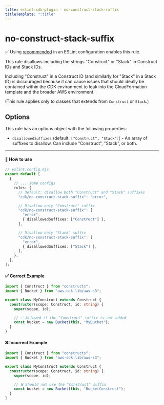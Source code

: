 ```yaml
---
title: eslint-cdk-plugin - no-construct-stack-suffix
titleTemplate: ":title"
---
```


# no-construct-stack-suffix

<div class="info-item">
  ✅ Using
  <a href="/rules/#recommended-rules">recommended</a>
  in an ESLint configuration enables this rule.
</div>

This rule disallows including the strings "Construct" or "Stack" in Construct IDs and Stack IDs.

Including "Construct" in a Construct ID (and similarly for "Stack" in a Stack ID) is discouraged because it can cause issues that should ideally be contained within the CDK environment to leak into the CloudFormation template and the broader AWS environment.

(This rule applies only to classes that extends from `Construct` or `Stack`.)

## Options

This rule has an options object with the following properties:

- `disallowedSuffixes` (default: `["Construct", "Stack"]`) - An array of suffixes to disallow. Can include "Construct", "Stack", or both.

---

#### 🔧 How to use

```ts
// eslint.config.mjs
export default [
  {
    // ... some configs
    rules: {
      // Default: disallow both "Construct" and "Stack" suffixes
      "cdk/no-construct-stack-suffix": "error",

      // Disallow only "Construct" suffix
      "cdk/no-construct-stack-suffix": [
        "error",
        { disallowedSuffixes: ["Construct"] },
      ],

      // Disallow only "Stack" suffix
      "cdk/no-construct-stack-suffix": [
        "error",
        { disallowedSuffixes: ["Stack"] },
      ],
    },
  },
];
```

#### ✅ Correct Example

```ts
import { Construct } from "constructs";
import { Bucket } from "aws-cdk-lib/aws-s3";

export class MyConstruct extends Construct {
  constructor(scope: Construct, id: string) {
    super(scope, id);

    // ✅ Allowed if the "Construct" suffix is not added
    const bucket = new Bucket(this, "MyBucket");
  }
}
```

#### ❌ Incorrect Example

```ts
import { Construct } from "constructs";
import { Bucket } from "aws-cdk-lib/aws-s3";

export class MyConstruct extends Construct {
  constructor(scope: Construct, id: string) {
    super(scope, id);

    // ❌ Should not use the "Construct" suffix
    const bucket = new Bucket(this, "BucketConstruct");
  }
}
```
